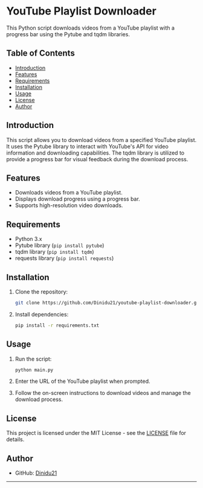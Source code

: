 # YouTube Playlist Downloader

This Python script downloads videos from a YouTube playlist with a progress bar using the Pytube and tqdm libraries.

## Table of Contents

- [Introduction](#introduction)
- [Features](#features)
- [Requirements](#requirements)
- [Installation](#installation)
- [Usage](#usage)
- [License](#license)
- [Author](#author)

## Introduction

This script allows you to download videos from a specified YouTube playlist. It uses the Pytube library to interact with YouTube's API for video information and downloading capabilities. The tqdm library is utilized to provide a progress bar for visual feedback during the download process.

## Features

- Downloads videos from a YouTube playlist.
- Displays download progress using a progress bar.
- Supports high-resolution video downloads.

## Requirements

- Python 3.x
- Pytube library (`pip install pytube`)
- tqdm library (`pip install tqdm`)
- requests library (`pip install requests`)

## Installation

1. Clone the repository:
   ```bash
   git clone https://github.com/Dinidu21/youtube-playlist-downloader.git
   ```

2. Install dependencies:
   ```bash
   pip install -r requirements.txt
   ```

## Usage

1. Run the script:
   ```bash
   python main.py
   ```

2. Enter the URL of the YouTube playlist when prompted.

3. Follow the on-screen instructions to download videos and manage the download process.

## License

This project is licensed under the MIT License - see the [LICENSE](LICENSE) file for details.

## Author

- GitHub: [Dinidu21](https://github.com/Dinidu21)

---

